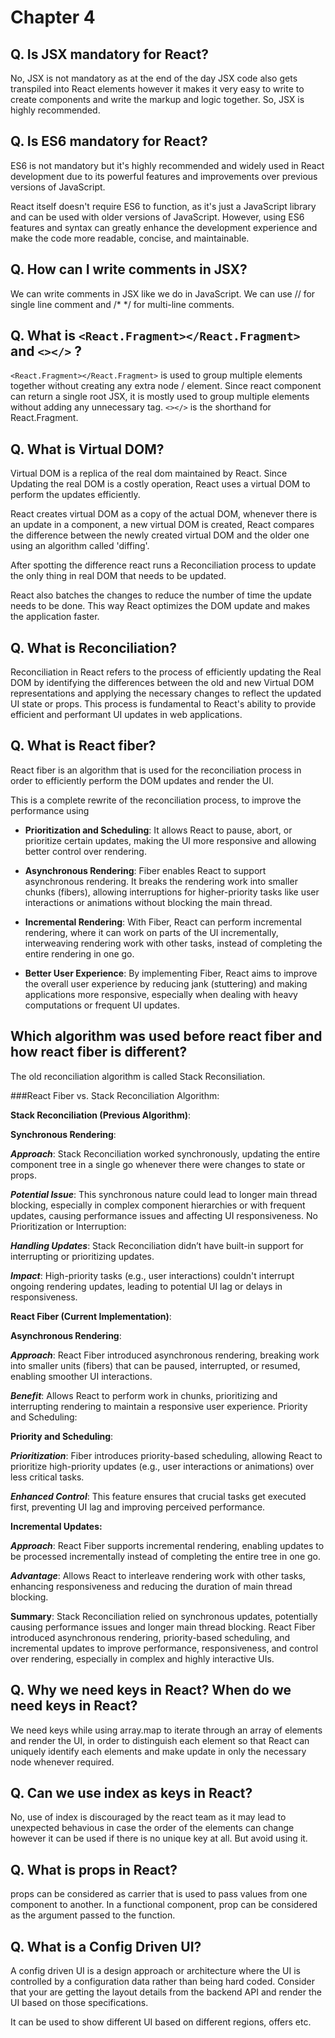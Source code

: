 # Chapter 4

## Q. Is JSX mandatory for React?

No, JSX is not mandatory as at the end of the day JSX code also gets transpiled into React elements however it makes it very easy to write to create components and write the markup and logic together. So, JSX is highly recommended.

## Q. Is ES6 mandatory for React?

ES6 is not mandatory but it's highly recommended and widely used in React development due to its powerful features and improvements over previous versions of JavaScript.

React itself doesn't require ES6 to function, as it's just a JavaScript library and can be used with older versions of JavaScript. However, using ES6 features and syntax can greatly enhance the development experience and make the code more readable, concise, and maintainable.

## Q. How can I write comments in JSX?

We can write comments in JSX like we do in JavaScript. We can use // for single line comment and /\* \*/ for multi-line comments.

## Q. What is `<React.Fragment></React.Fragment>` and `<></>` ?

`<React.Fragment></React.Fragment>` is used to group multiple elements together without creating any extra node / element. Since react component can return a single root JSX, it is mostly used to group multiple elements without adding any unnecessary tag. `<></>` is the shorthand for React.Fragment.

## Q. What is Virtual DOM?

Virtual DOM is a replica of the real dom maintained by React. Since Updating the real DOM is a costly operation, React uses a virtual DOM to perform the updates efficiently.

React creates virtual DOM as a copy of the actual DOM, whenever there is an update in a component, a new virtual DOM is created, React compares the difference between the newly created virtual DOM and the older one using an algorithm called 'diffing'.

After spotting the difference react runs a Reconciliation process to update the only thing in real DOM that needs to be updated.

React also batches the changes to reduce the number of time the update needs to be done. This way React optimizes the DOM update and makes the application faster.

## Q. What is Reconciliation?

Reconciliation in React refers to the process of efficiently updating the Real DOM by identifying the differences between the old and new Virtual DOM representations and applying the necessary changes to reflect the updated UI state or props. This process is fundamental to React's ability to provide efficient and performant UI updates in web applications.

## Q. What is React fiber?

React fiber is an algorithm that is used for the reconciliation process in order to efficiently perform the DOM updates and render the UI.

This is a complete rewrite of the reconciliation process, to improve the performance using

- **Prioritization and Scheduling**: It allows React to pause, abort, or prioritize certain updates, making the UI more responsive and allowing better control over rendering.

- **Asynchronous Rendering**: Fiber enables React to support asynchronous rendering. It breaks the rendering work into smaller chunks (fibers), allowing interruptions for higher-priority tasks like user interactions or animations without blocking the main thread.

- **Incremental Rendering**: With Fiber, React can perform incremental rendering, where it can work on parts of the UI incrementally, interweaving rendering work with other tasks, instead of completing the entire rendering in one go.

- **Better User Experience**: By implementing Fiber, React aims to improve the overall user experience by reducing jank (stuttering) and making applications more responsive, especially when dealing with heavy computations or frequent UI updates.

## Which algorithm was used before react fiber and how react fiber is different?

The old reconciliation algorithm is called Stack Reconsiliation.

###React Fiber vs. Stack Reconciliation Algorithm:

**Stack Reconciliation (Previous Algorithm)**:

**Synchronous Rendering**:

**_Approach_**: Stack Reconciliation worked synchronously, updating the entire component tree in a single go whenever there were changes to state or props.

**_Potential Issue_**: This synchronous nature could lead to longer main thread blocking, especially in complex component hierarchies or with frequent updates, causing performance issues and affecting UI responsiveness.
No Prioritization or Interruption:

**_Handling Updates_**: Stack Reconciliation didn’t have built-in support for interrupting or prioritizing updates.

**_Impact_**: High-priority tasks (e.g., user interactions) couldn't interrupt ongoing rendering updates, leading to potential UI lag or delays in responsiveness.

**React Fiber (Current Implementation)**:

**Asynchronous Rendering**:

**_Approach_**: React Fiber introduced asynchronous rendering, breaking work into smaller units (fibers) that can be paused, interrupted, or resumed, enabling smoother UI interactions.

**_Benefit_**: Allows React to perform work in chunks, prioritizing and interrupting rendering to maintain a responsive user experience.
Priority and Scheduling:

**Priority and Scheduling**:

**_Prioritization_**: Fiber introduces priority-based scheduling, allowing React to prioritize high-priority updates (e.g., user interactions or animations) over less critical tasks.

**_Enhanced Control_**: This feature ensures that crucial tasks get executed first, preventing UI lag and improving perceived performance.

**Incremental Updates:**

**_Approach_**: React Fiber supports incremental rendering, enabling updates to be processed incrementally instead of completing the entire tree in one go.

**_Advantage_**: Allows React to interleave rendering work with other tasks, enhancing responsiveness and reducing the duration of main thread blocking.

**Summary**:
Stack Reconciliation relied on synchronous updates, potentially causing performance issues and longer main thread blocking.
React Fiber introduced asynchronous rendering, priority-based scheduling, and incremental updates to improve performance, responsiveness, and control over rendering, especially in complex and highly interactive UIs.

## Q. Why we need keys in React? When do we need keys in React?

We need keys while using array.map to iterate through an array of elements and render the UI, in order to distinguish each element so that React can uniquely identify each elements and make update in only the necessary node whenever required.

## Q. Can we use index as keys in React?

No, use of index is discouraged by the react team as it may lead to unexpected behavious in case the order of the elements can change however it can be used if there is no unique key at all. But avoid using it.

## Q. What is props in React?

props can be considered as carrier that is used to pass values from one component to another. In a functional component, prop can be considered as the argument passed to the function.

## Q. What is a Config Driven UI?

A config driven UI is a design approach or architecture where the UI is controlled by a configuration data rather than being hard coded. Consider that your are getting the layout details from the backend API and render the UI based on those specifications.

It can be used to show different UI based on different regions, offers etc.
